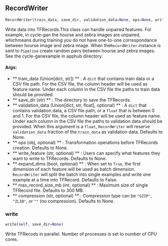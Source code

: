 ## RecordWriter
```python
RecordWriter(train_data, save_dir, validation_data=None, ops=None, write_feature=None, expand_dims=False, max_record_size_mb=300, compression=None)
```
Write data into TFRecords.This class can handle unpaired features. For example, in cycle-gan the hourse and zebra images are unpaired, whichmeans during training you do not have one-to-one correspondance between hourse image and zebra image. When the`RecordWriter` instance is sent to `Pipeline` create random pairs between hourse and zebra images. See the cycle-ganexample in apphub directory.

#### Args:

* ** train_data (Union[dict, str]) ** :  A `dict` that contains train data or a CSV file path. For the CSV file, the        column header will be used as feature name. Under each column in the CSV file the paths to train data should        be provided.
* ** save_dir (str) ** :  The directory to save the TFRecords.
* ** validation_data (Union[dict, str, float], optional) ** :  A `dict` that contains validation data, a CSV file path, or        a `float` that is between 0 and 1. For the CSV file, the column header will be used as feature name. Under        each column in the CSV file the paths to validation data should be provided. When this argument is a        `float`, `RecordWriter` will reserve `validation_data` fraction of the `train_data` as validation data.        Defaults to None.
* ** ops (obj, optional) ** :  Transformation operations before TFRecords creation. Defaults to None.
* ** write_feature (str, optional) ** :  Users can specify what features they want to write to TFRecords. Defaults to        None.
* ** expand_dims (bool, optional) ** :  When set to `True`, the first dimension of each feature will be used as batch        dimension. `RecordWriter` will split the batch into single examples and write one example at a time into        TFRecord. Defaults to False.
* ** max_record_size_mb (int, optional) ** :  Maximum size of single TFRecord file. Defaults to 300 MB.
* ** compression (str, optional) ** :  Compression type can be `"GZIP"`, `"ZLIB"`, or `""` (no compression). Defaults to        None.

### write
```python
write(self, save_dir=None)
```
Write TFRecods in parallel. Number of processes is set to number of CPU cores.